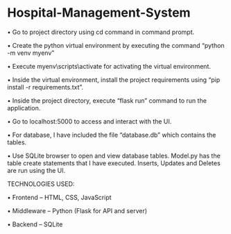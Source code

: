 # Hospital-Management-System


• Go to project directory using cd command in command prompt.  

• Create the python virtual environment by executing the command “python -m venv myenv”  
 
• Execute myenv\scripts\activate for activating the virtual environment. 
 
• Inside the virtual environment, install the project requirements using “pip install -r 
requirements.txt”. 
 
• Inside the project directory, execute “flask run” command to run the 
application. 
 
• Go to localhost:5000 to access and interact with the UI. 

• For database, I have included the file “database.db” which contains the tables. 

• Use SQLite browser to open and view database tables. Model.py has the table create statements that I have executed. Inserts, Updates and Deletes are run using the UI.  
 
TECHNOLOGIES USED: 

• Frontend – HTML, CSS, JavaScript 

• Middleware – Python (Flask for API and server) 

• Backend – SQLite 
